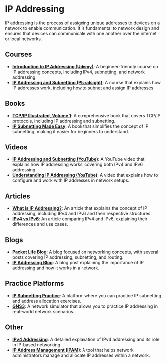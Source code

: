 # IP Addressing
IP addressing is the process of assigning unique addresses to devices on a network to enable communication. It is fundamental to network design and ensures that devices can communicate with one another over the internet or local networks.

## Courses
- **[Introduction to IP Addressing (Udemy)](https://www.udemy.com/course/ip-addressing-for-beginners/)**: A beginner-friendly course on IP addressing concepts, including IPv4, subnetting, and network addressing.
- **[IP Addressing and Subnetting (Pluralsight)](https://www.pluralsight.com/courses/ip-addressing-subnetting-basics)**: A course that explains how IP addresses work, including how to subnet and assign IP addresses.

## Books
- **[TCP/IP Illustrated, Volume 1](https://www.amazon.com/TCP-Illustrated-Internetworking-Engineering-Software/dp/0321336313)**: A comprehensive book that covers TCP/IP protocols, including IP addressing and subnetting.
- **[IP Subnetting Made Easy](https://www.amazon.com/IP-Subnetting-Made-Understandable-Operations/dp/1979304693)**: A book that simplifies the concept of IP subnetting, making it easier for beginners to understand.

## Videos
- **[IP Addressing and Subnetting (YouTube)](https://www.youtube.com/watch?v=5b8ws5PbFq8)**: A YouTube video that explains how IP addressing works, covering both IPv4 and IPv6 addressing.
- **[Understanding IP Addressing (YouTube)](https://www.youtube.com/watch?v=TkDwnfLwFos)**: A video that explains how to configure and work with IP addresses in network setups.

## Articles
- **[What is IP Addressing?](https://www.geeksforgeeks.org/ip-addressing-in-computer-network/)**: An article that explains the concept of IP addressing, including IPv4 and IPv6 and their respective structures.
- **[IPv4 vs IPv6](https://www.cloudflare.com/learning/ddos/glossary/ipv4-vs-ipv6/)**: An article comparing IPv4 and IPv6, explaining their differences and use cases.

## Blogs
- **[Packet Life Blog](https://packetlife.net/blog/)**: A blog focused on networking concepts, with several posts covering IP addressing, subnetting, and routing.
- **[IP Addressing Blog](https://www.cio.com/article/284790/what-is-ip-addressing-and-how-does-it-work.html)**: A blog post explaining the importance of IP addressing and how it works in a network.

## Practice Platforms
- **[IP Subnetting Practice](https://www.subnettingpractice.com/)**: A platform where you can practice IP subnetting and address allocation exercises.
- **[GNS3](https://www.gns3.com/)**: A network simulator that allows you to practice IP addressing in real-world network scenarios.

## Other
- **[IPv4 Addressing](https://www.cio.com/article/234115/ipv4-addressing-what-is-it-and-how-does-it-work.html)**: A detailed explanation of IPv4 addressing and its role in IP-based networking.
- **[IP Address Management (IPAM)](https://www.bluecatnetworks.com/solutions/ip-address-management/)**: A tool that helps network administrators manage and allocate IP addresses within a network.
